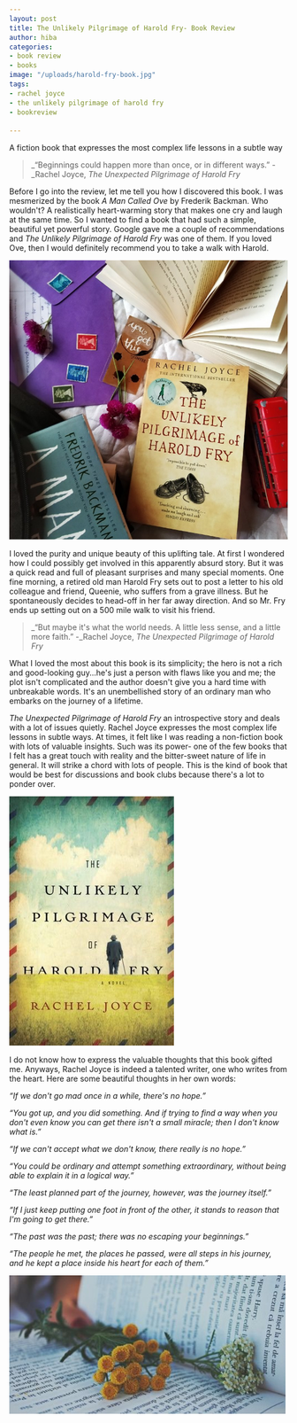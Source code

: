 ```yaml
---
layout: post
title: The Unlikely Pilgrimage of Harold Fry- Book Review
author: hiba
categories:
- book review
- books
image: "/uploads/harold-fry-book.jpg"
tags:
- rachel joyce
- the unlikely pilgrimage of harold fry
- bookreview

---
```

A fiction book that expresses the most complex life lessons in a subtle way

> _“Beginnings could happen more than once, or in different ways.” -_Rachel Joyce, _The Unexpected Pilgrimage of Harold Fry_

Before I go into the review, let me tell you how I discovered this book. I was mesmerized by the book _A Man Called Ove_ by Frederik Backman. Who wouldn't? A realistically heart-warming story that makes one cry and laugh at the same time. So I wanted to find a book that had such a simple, beautiful yet powerful story. Google gave me a couple of recommendations and _The Unlikely Pilgrimage of Harold Fry_ was one of them. If you loved Ove, then I would definitely recommend you to take a walk with Harold. 

![](/uploads/the-unlikely-pilgrimage-of-harold-fry-1.jpg)

I loved the purity and unique beauty of this uplifting tale. At first I wondered how I could possibly get involved in this apparently absurd story.  But it was a quick read and full of pleasant surprises and many special moments. One fine morning, a retired old man Harold Fry sets out to post a letter to his old colleague and friend, Queenie, who suffers from a grave illness. But he spontaneously decides to head-off in her far away direction. And so Mr. Fry ends up setting out on a 500 mile walk to visit his friend. 

> _“But maybe it's what the world needs. A little less sense, and a little more faith.” -_Rachel Joyce, _The Unexpected Pilgrimage of Harold Fry_

What I loved the most about this book is its simplicity; the hero is not a rich and good-looking guy...he's just a person with flaws like you and me; the plot isn't complicated and the author doesn't give you a hard time with unbreakable words. It's an unembellished story of an ordinary man who embarks on the journey of a lifetime. 

_The Unexpected Pilgrimage of Harold Fry_ an introspective story and deals with a lot of issues quietly. Rachel Joyce expresses the most complex life lessons in subtle ways. At times, it felt like I was reading a non-fiction book with lots of valuable insights. Such was its power- one of the few books that I felt has a great touch with reality and the bitter-sweet nature of life in general. It will strike a chord with lots of people. This is the kind of book that would be best for discussions and book clubs because there's a lot to ponder over. 

![](/uploads/the-unlikely-pilgrimage.jpg)

I do not know how to express the valuable thoughts that this book gifted me. Anyways, Rachel Joyce is indeed a talented writer, one who writes from the heart. Here are some beautiful thoughts in her own words:

_“If we don't go mad once in a while, there's no hope.”_

_“You got up, and you did something. And if trying to find a way when you don't even know you can get there isn't a small miracle; then I don't know what is.”_

_“If we can't accept what we don't know, there really is no hope.”_

_“You could be ordinary and attempt something extraordinary, without being able to explain it in a logical way.”_

_“The least planned part of the journey, however, was the journey itself.”_

_“If I just keep putting one foot in front of the other, it stands to reason that I'm going to get there.”_

_“The past was the past; there was no escaping your beginnings.”_

_“The people he met, the places he passed, were all steps in his journey, and he kept a place inside his heart for each of them.”_

![](/uploads/books3.jpg)